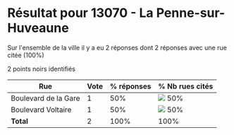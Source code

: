 # Résultat pour 13070 - La Penne-sur-Huveaune

Sur l'ensemble de la ville il y a eu 2 réponses dont 2 réponses avec une rue citée (100%)

2 points noirs identifiés

| Rue | Vote | % réponses | % Nb rues cités|
|-----|------|------------|----------------|
| Boulevard de la Gare | 1 | 50% | <img src="../../img/bar_50.gif" />&nbsp;50%|
| Boulevard Voltaire | 1 | 50% | <img src="../../img/bar_50.gif" />&nbsp;50%|
| **Total** | 2 | 100% | 100%|
